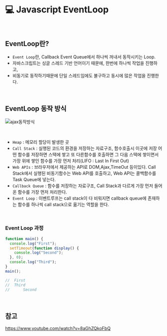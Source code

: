 # 💻 Javascript EventLoop

<br />

## EventLoop란?

- `Event Loop`란, Callback Event Queue에서 하나씩 꺼내서 동작시키는 Loop.
- 자바스크립트는 싱글 스레드 기반 언어이기 때문에, 한번에 하나씩 작업을 진행하고,
- 비동기로 동작하기때문에 단일 스레드임에도 불구하고 동시에 많은 작업을 진행한다.

<br />

## EventLoop 동작 방식

![ajax동작방식](https://miro.medium.com/max/1400/1*pjRSYsfW-D8MCrGh9LS_4Q.png)

<br />

- `Heap` : 메모리 할당이 발생한 곳
  </br>
- `Call Stack` : 실행된 코드의 환경을 저장하는 자료구조, 함수호출시 이곳에 저장
  어떤 함수를 저장하면 스택에 쌓고 또 다른함수를 호출하면 그 다음 스택에 쌓이면서 가장 위에 쌓인 함수를 가장 먼저 처리(LIFO : Last In First Out)
  </br>
- `Web APIs` : 브라우저에서 제공하는 API로 DOM,Ajax,TimeOut 등이있다.
  Call Stack에서 실행된 비동기함수는 Web API를 호출하고,
  Web API는 콜백함수를 Task Queue에 넣는다.
  </br>
- `Callback Queue` : 함수를 저장하는 자료구조,
  Call Stack과 다르게 가장 먼저 들어온 함수를 가장 먼저 처리한다.
  </br>
- `Event Loop` : 이벤트루프는 call stack이 다 비워지면 callback queue에 존재하는 함수를 하나씩 call stack으로 옮기는 역할을 한다.

<br />

### Event Loop 과정

```js
function main() {
  console.log("First");
  setTimeout(function display() {
    console.log("Second");
  }, 0);
  console.log("Third");
}
main();

//	First
//	Third
//      Second
```

<br />

## 참고

https://www.youtube.com/watch?v=8aGhZQkoFbQ
